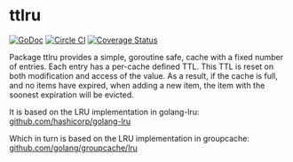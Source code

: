 # ttlru

[![GoDoc](https://godoc.org/github.com/zvelo/ttlru?status.svg)](https://godoc.org/github.com/zvelo/ttlru) [![Circle CI](https://circleci.com/gh/zvelo/ttlru.svg?style=svg)](https://circleci.com/gh/zvelo/ttlru) [![Coverage Status](https://coveralls.io/repos/zvelo/ttlru/badge.svg)](https://coveralls.io/r/zvelo/ttlru)

Package ttlru provides a simple, goroutine safe, cache with a fixed number of entries. Each entry has a per-cache defined TTL. This TTL is reset on both modification and access of the value. As a result, if the cache is full, and no items have expired, when adding a new item, the item with the soonest expiration will be evicted.

It is based on the LRU implementation in golang-lru:
[github.com/hashicorp/golang-lru](http://godoc.org/github.com/hashicorp/golang-lru)

Which in turn is based on the LRU implementation in groupcache:
[github.com/golang/groupcache/lru](http://godoc.org/github.com/golang/groupcache/lru)
